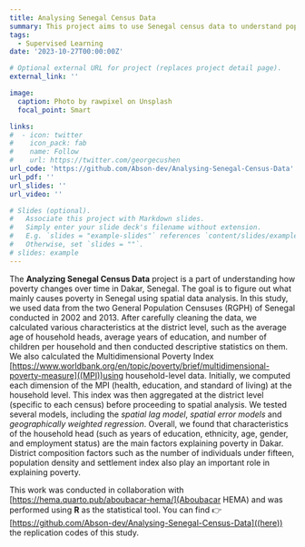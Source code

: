 ```yaml
---
title: Analysing Senegal Census Data
summary: This project aims to use Senegal census data to understand population dynamics through spatial data analysis.
tags:
  - Supervised Learning
date: '2023-10-27T00:00:00Z'

# Optional external URL for project (replaces project detail page).
external_link: ''

image:
  caption: Photo by rawpixel on Unsplash
  focal_point: Smart

links:
#  - icon: twitter
#    icon_pack: fab
#    name: Follow
#    url: https://twitter.com/georgecushen
url_code: 'https://github.com/Abson-dev/Analysing-Senegal-Census-Data'
url_pdf: ''
url_slides: ''
url_video: ''

# Slides (optional).
#   Associate this project with Markdown slides.
#   Simply enter your slide deck's filename without extension.
#   E.g. `slides = "example-slides"` references `content/slides/example-slides.md`.
#   Otherwise, set `slides = ""`.
# slides: example
---
```


The **Analyzing Senegal Census Data** project is a part of understanding how poverty changes over time in Dakar, Senegal. The goal is to figure out what mainly causes poverty in Senegal using spatial data analysis.
In this study, we used data from the two General Population Censuses (RGPH) of Senegal conducted in 2002 and 2013. After carefully cleaning the data, we calculated various characteristics at the district level, such as the average age of household heads, average years of education, and number of children per household and then conducted descriptive statistics on them. We also calculated the Multidimensional Poverty Index [https://www.worldbank.org/en/topic/poverty/brief/multidimensional-poverty-measure]((MPI))using household-level data. Initially, we computed each dimension of the MPI (health, education, and standard of living) at the household level. This index was then aggregated at the district level (specific to each census) before proceeding to spatial analysis. We tested several models, including the *spatial lag model*, *spatial error models* and *geographically weighted regression*. Overall, we found that characteristics of the household head (such as years of education, ethnicity, age, gender, and employment status) are the main factors explaining poverty in Dakar. District composition factors such as the number of individuals under fifteen, population density and settlement index also play an important role in explaining poverty.

This work was conducted in collaboration with [https://hema.quarto.pub/aboubacar-hema/](Aboubacar HEMA) and was performed using **R** as the statistical tool. You can find 👉 [https://github.com/Abson-dev/Analysing-Senegal-Census-Data]((here))  the replication codes of this study.
